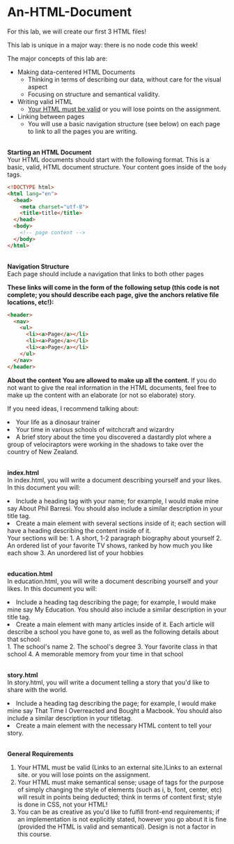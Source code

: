# An-HTML-Document

For this lab, we will create our first 3 HTML files!

This lab is unique in a major way: there is no node code this week!

The major concepts of this lab are:
* Making data-centered HTML Documents
    * Thinking in terms of describing our data, without care for the visual aspect
    *  Focusing on structure and semantical validity.
* Writing valid HTML
   * <a href="https://validator.w3.org/#validate_by_input">Your HTML must be valid</a> or you will lose points on the assignment.
* Linking between pages
   * You will use a basic navigation structure (see below) on each page to link to all the pages you are writing.

<br><strong>Starting an HTML Document</strong></br>
Your HTML documents should start with the following format. This is a basic, valid, HTML document structure. Your content goes inside of the <code>body</code> tags.
```HTML
<!DOCTYPE html>
<html lang="en">
  <head>
    <meta charset="utf-8">
    <title>title</title>
  </head>
  <body>
    <!-- page content -->
  </body>
</html>
```
<br><strong>Navigation Structure</strong></br>
Each page should include a navigation that links to both other pages

<strong>These links will come in the form of the following setup (this code is not complete; you should describe each page, give the anchors relative file locations, etc!):</strong>
```HTML
<header>
  <nav>
    <ul>
      <li><a>Page</a></li>
      <li><a>Page</a></li>
      <li><a>Page</a></li>
    </ul>
  </nav>
</header>
```
<head><strong>About the content</strong></head>
<strong>You are allowed to make up all the content.</strong> If you do not want to give the real information in the HTML documents, feel free to make up the content with an elaborate (or not so elaborate) story.

If you need ideas, I recommend talking about:
<li>Your life as a dinosaur trainer</li>
<li>Your time in various schools of witchcraft and wizardry</li>
<li>A brief story about the time you discovered a dastardly plot where a group of velociraptors were working in the shadows to take over the country of New Zealand.</li>

<br><strong>index.html</strong></br>
In index.html, you will write a document describing yourself and your likes. In this document you will:
<li>Include a heading tag with your name; for example, I would make mine say About Phil Barresi. You should also include a similar description in your title tag.</li>
<li>Create a main element with several sections inside of it; each section will have a heading describing the content inside of it.</li>
Your sections will be:
1. A short, 1-2 paragraph biography about yourself
2. An ordered list of your favorite TV shows, ranked by how much you like each show
3. An unordered list of your hobbies

<br><strong>education.html</strong></br>
In education.html, you will write a document describing yourself and your likes. In this document you will:
<li>Include a heading tag describing the page; for example, I would make mine say My Education. You should also include a similar description in your title tag.</li>
<li>Create a main element with many articles inside of it. Each article will describe a school you have gone to, as well as the following details about that school:</li>
1. The school's name
2. The school's degree
3. Your favorite class in that school
4. A memorable memory from your time in that school

<br><strong>story.html</strong></br>
In story.html, you will write a document telling a story that you'd like to share with the world.
<li>Include a heading tag describing the page; for example, I would make mine say That Time I Overreacted and Bought a Macbook. You should also include a similar description in your titletag.</li>
<li>Create a main element with the necessary HTML content to tell your story.</li>

<br><strong>General Requirements</strong></br>
1. Your HTML must be valid (Links to an external site.)Links to an external site. or you will lose points on the assignment.
2. Your HTML must make semantical sense; usage of tags for the purpose of simply changing the style of elements (such as i, b, font, center, etc) will result in points being deducted; think in terms of content first; style is done in CSS, not your HTML!
3. You can be as creative as you'd like to fulfill front-end requirements; if an implementation is not explicitly stated, however you go about it is fine (provided the HTML is valid and semantical). Design is not a factor in this course.
